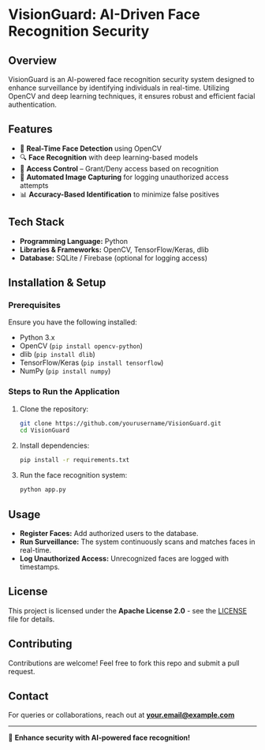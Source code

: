 # **VisionGuard: AI-Driven Face Recognition Security**

## **Overview**
VisionGuard is an AI-powered face recognition security system designed to enhance surveillance by identifying individuals in real-time. Utilizing OpenCV and deep learning techniques, it ensures robust and efficient facial authentication.

## **Features**
- 🚀 **Real-Time Face Detection** using OpenCV
- 🔍 **Face Recognition** with deep learning-based models
- 🔐 **Access Control** – Grant/Deny access based on recognition
- 📸 **Automated Image Capturing** for logging unauthorized access attempts
- 📊 **Accuracy-Based Identification** to minimize false positives

## **Tech Stack**
- **Programming Language:** Python
- **Libraries & Frameworks:** OpenCV, TensorFlow/Keras, dlib
- **Database:** SQLite / Firebase (optional for logging access)

## **Installation & Setup**
### **Prerequisites**
Ensure you have the following installed:
- Python 3.x
- OpenCV (`pip install opencv-python`)
- dlib (`pip install dlib`)
- TensorFlow/Keras (`pip install tensorflow`)
- NumPy (`pip install numpy`)

### **Steps to Run the Application**
1. Clone the repository:
   ```sh
   git clone https://github.com/yourusername/VisionGuard.git
   cd VisionGuard
   ```
2. Install dependencies:
   ```sh
   pip install -r requirements.txt
   ```
3. Run the face recognition system:
   ```sh
   python app.py
   ```

## **Usage**
- **Register Faces:** Add authorized users to the database.
- **Run Surveillance:** The system continuously scans and matches faces in real-time.
- **Log Unauthorized Access:** Unrecognized faces are logged with timestamps.


## **License**
This project is licensed under the **Apache License 2.0** - see the [LICENSE](LICENSE) file for details.

## **Contributing**
Contributions are welcome! Feel free to fork this repo and submit a pull request.

## **Contact**
For queries or collaborations, reach out at **your.email@example.com**

---
🚀 **Enhance security with AI-powered face recognition!**
